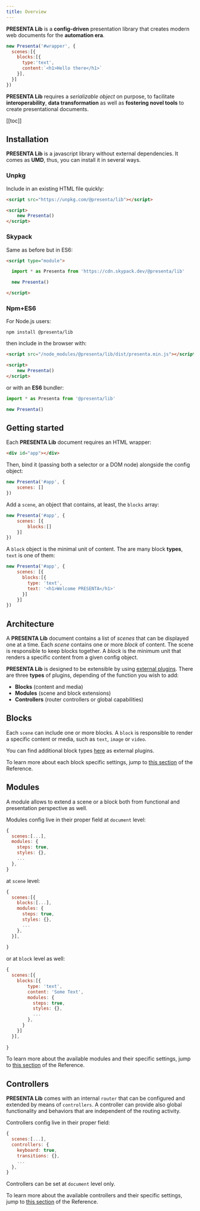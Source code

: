 ```yaml
---
title: Overview
---
```


**PRESENTA Lib** is a **config-driven** presentation library that creates modern web documents for the **automation era**.

```js
new Presenta('#wrapper', {
  scenes:[{
    blocks:[{
      type:'text',
      content:`<h1>Hello there</h1>`
    }],
  }]
})
```

**PRESENTA Lib** requires a *serializable object* on purpose, to facilitate **interoperability**, **data transformation** as well as **fostering novel tools** to create presentational documents.






[[toc]]

## Installation

**PRESENTA Lib** is a javascript library without external dependencies. It comes as **UMD**, thus, you can install it in several ways.


### Unpkg

Include in an existing HTML file quickly:

```html
<script src="https://unpkg.com/@presenta/lib"></script>

<script>
	new Presenta()
</script>
```



### Skypack

Same as before but in ES6:

```html
<script type="module">

  import * as Presenta from 'https://cdn.skypack.dev/@presenta/lib'

  new Presenta()

</script>
```



### Npm+ES6

For Node.js users:

```shell
npm install @presenta/lib
```

then include in the browser with:

```html
<script src="/node_modules/@presenta/lib/dist/presenta.min.js"></script>

<script>
	new Presenta()
</script>
```

or with an **ES6** bundler:

```js
import * as Presenta from '@presenta/lib'

new Presenta()
```





## Getting started

Each **PRESENTA Lib** document requires an HTML wrapper:

```html
<div id="app"></div>
```

Then, bind it (passing both a selector or a DOM node) alongside the config object: 

```js
new Presenta('#app', {
    scenes: []
})
```

Add a `scene`, an object that contains, at least, the `blocks` array:

```js
new Presenta('#app', {
    scenes: [{
    	blocks:[]
    }]
})
```

A `block` object is the minimal unit of content. The are many block **types**,  `text` is one of them:

```js
new Presenta('#app', {
    scenes: [{
      blocks:[{
        type: 'text',
        text: '<h1>Welcome PRESENTA</h1>'
      }]
    }]
})
```




## Architecture

A **PRESENTA Lib** document contains a list of *scenes* that can be displayed one at a time. Each *scene* contains one or more *block* of content. The scene is responsible to keep blocks together. A *block* is the minimum unit that renders a specific content from a given config object.

**PRESENTA Lib** is designed to be extensible by using [external plugins](plugins). There are three **types** of plugins, depending of the function you wish to add:

- **Blocks** (content and media)
- **Modules** (scene and block extensions)
- **Controllers** (router controllers or global capabilities)




## Blocks

Each `scene` can include one or more blocks.  A `block` is responsible to render a specific content or media, such as `text`, `image` or `video`.


You can find additional block types [here](/plugins/#blocks) as external plugins.

To learn more about each block specific settings, jump to [this section](/reference/#blocks) of the Reference.


## Modules

A module allows to extend a scene or a block both from functional and presentation perspective as well.

Modules config live in their proper field at `document` level:

```js
{
  scenes:[...],
  modules: {
    steps: true,
    styles: {},
    ...
  },
}
```

at `scene` level:

```js
{
  scenes:[{
    blocks:[...],
    modules: {
      steps: true,
      styles: {},
      ...
    },
  }],
  
}
```

or at `block` level as well:

```js
{
  scenes:[{
    blocks:[{
        type: 'text',
        content: 'Some Text',
        modules: {
          steps: true,
          styles: {},
          ...
        },
      }
    }]
  }],
  
}
```

To learn more about the available modules and their specific settings, jump to [this section](/reference/#modules) of the Reference.



## Controllers

**PRESENTA Lib** comes with an internal `router` that can be configured and extended by means of `controllers`. A controller can provide also global functionality and behaviors that are independent of the routing activity.

Controllers config live in their proper field:

```js
{
  scenes:[...],
  controllers: {
    keyboard: true,
    transitions: {},
    ...
  },
}
```

Controllers can be set at `document` level only.

To learn more about the available controllers and their specific settings, jump to [this section](/reference/#controllers) of the Reference.





